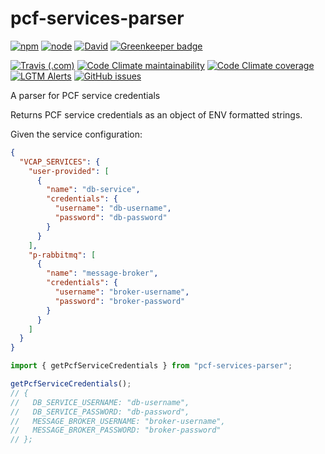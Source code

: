 # pcf-services-parser

[![npm](https://img.shields.io/npm/v/pcf-services-parser.svg)](https://www.npmjs.com/package/pcf-services-parser)
[![node](https://img.shields.io/node/v/pcf-services-parser.svg)](https://www.npmjs.com/package/pcf-services-parser)
[![David](https://img.shields.io/david/AustinMatherne/pcf-services-parser.svg)](https://david-dm.org/AustinMatherne/pcf-services-parser)
[![Greenkeeper badge](https://badges.greenkeeper.io/AustinMatherne/pcf-services-parser.svg)](https://greenkeeper.io/)

[![Travis (.com)](https://img.shields.io/travis/com/AustinMatherne/pcf-services-parser.svg)](https://travis-ci.com/AustinMatherne/pcf-services-parser/)
[![Code Climate maintainability](https://img.shields.io/codeclimate/maintainability/AustinMatherne/pcf-services-parser.svg)](https://codeclimate.com/github/AustinMatherne/pcf-services-parser)
[![Code Climate coverage](https://img.shields.io/codeclimate/coverage/AustinMatherne/pcf-services-parser.svg)](https://codeclimate.com/github/AustinMatherne/pcf-services-parser)
[![LGTM Alerts](https://img.shields.io/lgtm/alerts/g/AustinMatherne/pcf-services-parser.svg)](https://lgtm.com/projects/g/AustinMatherne/pcf-services-parser/overview/)
[![GitHub issues](https://img.shields.io/github/issues/AustinMatherne/pcf-services-parser.svg)](https://github.com/AustinMatherne/pcf-services-parser/issues)

A parser for PCF service credentials

Returns PCF service credentials as an object of ENV formatted strings.

Given the service configuration:

```json
{
  "VCAP_SERVICES": {
    "user-provided": [
      {
        "name": "db-service",
        "credentials": {
          "username": "db-username",
          "password": "db-password"
        }
      }
    ],
    "p-rabbitmq": [
      {
        "name": "message-broker",
        "credentials": {
          "username": "broker-username",
          "password": "broker-password"
        }
      }
    ]
  }
}
```

```typescript
import { getPcfServiceCredentials } from "pcf-services-parser";

getPcfServiceCredentials();
// {
//   DB_SERVICE_USERNAME: "db-username",
//   DB_SERVICE_PASSWORD: "db-password",
//   MESSAGE_BROKER_USERNAME: "broker-username",
//   MESSAGE_BROKER_PASSWORD: "broker-password"
// };
```
